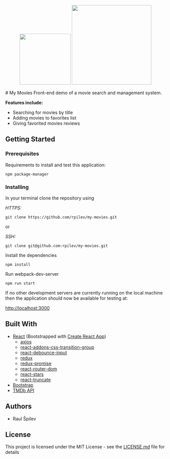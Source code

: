 <p align="center">
  <img width="160" src="https://www.themoviedb.org/assets/static_cache/dd25a8d6d44072f1be5a9daf03470526/images/v4/logos/293x302-powered-by-square-green.png">
    <img width="250" src="https://upload.wikimedia.org/wikipedia/commons/a/a7/React-icon.svg">
</p>
# My Movies
Front-end demo of a movie search and management system.

**Features include:**

* Searching for movies by title
* Adding movies to favorites list
* Giving favorited movies reviews

## Getting Started

### Prerequisites

Requirements to install and test this application:

    npm package-manager

### Installing

In your terminal clone the repository using

_HTTPS:_

    git clone https://github.com/rpilev/my-movies.git
or

_SSH:_

    git clone git@github.com:rpilev/my-movies.git

Install the dependencies

    npm install

Run webpack-dev-server

    npm run start

If no other development servers are currently running on the local machine then the application should now be available for testing at:

[http://localhost:3000](http://localhost:3000)

## Built With

* [React](https://github.com/facebook/react) (Bootstrapped with [Create React App](https://github.com/facebookincubator/create-react-app))
  * [axios](https://github.com/axios/axios)
  * [react-addons-css-transition-group](https://www.npmjs.com/package/react-addons-css-transition-group)
  * [react-debounce-input](https://github.com/nkbt/react-debounce-input)
  * [redux](https://github.com/reactjs/redux)
  * [redux-promise](https://github.com/acdlite/redux-promise)
  * [react-router-dom](https://github.com/ReactTraining/react-router/tree/master/packages/react-router-dom)
  * [react-stars](https://github.com/n49/react-stars)
  * [react-truncate](https://github.com/One-com/react-truncate)
* [Bootstrap](https://github.com/twbs/bootstrap)
* [TMDb API](https://www.themoviedb.org/)

## Authors
* Raul Špilev

## License

This project is licensed under the MIT License - see the [LICENSE.md](https://github.com/rpilev/school-system/blob/master/LICENSE) file for details